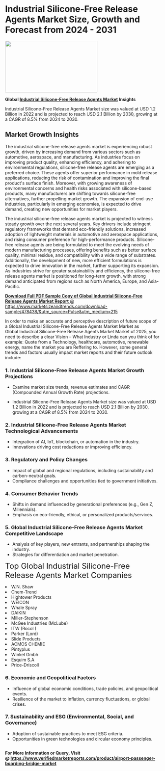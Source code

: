 <H1>Industrial Silicone-Free Release Agents Market Size, Growth and Forecast from 2024 - 2031</H1><img class="aligncenter size-medium wp-image-584254" src="https://thirdeyenews.in/wp-content/uploads/2024/09/Global-Market-Research-300x168.jpeg" alt="" width="300" height="168" /><p><strong>Global&nbsp;<a href="https://www.marketsizeandtrends.com/download-sample/478438/&amp;utm_source=Pulse&amp;utm_medium=215">Industrial Silicone-Free Release Agents Market</a> Insights</strong></p><p>Industrial Silicone-Free Release Agents Market size was valued at USD 1.2 Billion in 2022 and is projected to reach USD 2.1 Billion by 2030, growing at a CAGR of 8.5% from 2024 to 2030.</p><p><h2>Market Growth Insights</h2> <p>The industrial silicone-free release agents market is experiencing robust growth, driven by increasing demand from various sectors such as automotive, aerospace, and manufacturing. As industries focus on improving product quality, enhancing efficiency, and adhering to environmental regulations, silicone-free release agents are emerging as a preferred choice. These agents offer superior performance in mold release applications, reducing the risk of contamination and improving the final product's surface finish. Moreover, with growing awareness of environmental concerns and health risks associated with silicone-based products, many manufacturers are shifting towards silicone-free alternatives, further propelling market growth. The expansion of end-use industries, particularly in emerging economies, is expected to drive demand, creating new opportunities for market players.</p> <p><a href="#"></a></p> <p>The industrial silicone-free release agents market is projected to witness steady growth over the next several years. Key drivers include stringent regulatory frameworks that demand eco-friendly solutions, increased adoption of lightweight materials in automotive and aerospace applications, and rising consumer preference for high-performance products. Silicone-free release agents are being formulated to meet the evolving needs of modern manufacturing processes, offering benefits such as better surface quality, minimal residue, and compatibility with a wide range of substrates. Additionally, the development of new, more efficient formulations is expected to drive innovation in the market, further supporting its expansion. As industries strive for greater sustainability and efficiency, the silicone-free release agents market is positioned for long-term growth, with strong demand anticipated from regions such as North America, Europe, and Asia-Pacific.</p> <p><a href="#"></p><p><span class=""><strong>Download Full PDF Sample Copy of Global Industrial Silicone-Free Release Agents Market Report</strong> @ <a href="https://www.marketsizeandtrends.com/download-sample/478438/&amp;utm_source=Pulse&amp;utm_medium=215" target="_blank">https://www.marketsizeandtrends.com/download-sample/478438/&amp;utm_source=Pulse&amp;utm_medium=215</a></span></p><p>In order to make an accurate and perceptive description of future scope of a Global&nbsp;Industrial Silicone-Free Release Agents Market Market as Global&nbsp;Industrial Silicone-Free Release Agents Market Market of 2025, you need to describe a clear Vision &ndash; What Industry or Linda can you think of for example: Quote from a Technology, healthcare, automotive, renewable energy, name the market you are Reffering to. However, some general trends and factors usually impact market reports and their future outlook include:</p><h3>1.&nbsp;<strong>Industrial Silicone-Free Release Agents Market Growth Projections</strong></h3><ul><li>Examine market size trends, revenue estimates and CAGR (Compounded Annual Growth Rate) projections.</li><li><p>Industrial Silicone-Free Release Agents Market size was valued at USD 1.2 Billion in 2022 and is projected to reach USD 2.1 Billion by 2030, growing at a CAGR of 8.5% from 2024 to 2030.</p></li></ul><h3>2.&nbsp;<strong>Industrial Silicone-Free Release Agents Market Technological Advancements</strong></h3><ul><li>Integration of AI, IoT, blockchain, or automation in the industry.</li><li>Innovations driving cost reductions or improving efficiency.</li></ul><h3>3.&nbsp;<strong>Regulatory and Policy Changes</strong></h3><ul><li>Impact of global and regional regulations, including sustainability and carbon-neutral goals.</li><li>Compliance challenges and opportunities tied to government initiatives.</li></ul><h3>4.&nbsp;<strong>Consumer Behavior Trends</strong></h3><ul><li>Shifts in demand influenced by generational preferences (e.g., Gen Z, Millennials).</li><li>Emphasis on eco-friendly, ethical, or personalized products/services.</li></ul><h3>5.&nbsp;<strong>Global Industrial Silicone-Free Release Agents Market Competitive Landscape</strong></h3><ul><li>Analysis of key players, new entrants, and partnerships shaping the industry.</li><li>Strategies for differentiation and market penetration.</li></ul><p data-pm-slice="1 1 []"><span style="color: inherit; font-family: inherit; font-size: 25px;">Top Global Industrial Silicone-Free Release Agents Market Companies</span></p><div class="" data-test-id=""><p><li>W.N. Shaw</li><li> Chem-Trend</li><li> Hightower Products</li><li> WEICON</li><li> Whale Spray</li><li> DAIKIN</li><li> Miller-Stephenson</li><li> McGee Industries (McLube)</li><li> ITW (Rocol )</li><li> Parker (Lord)</li><li> Slide Products</li><li> ACMOS CHEMIE</li><li> Pintyplus</li><li> Winkel Gmbh</li><li> Esquim S.A</li><li> Price-Driscoll</li></p></div><h3>6.&nbsp;<strong>Economic and Geopolitical Factors</strong></h3><ul><li>Influence of global economic conditions, trade policies, and geopolitical events.</li><li>Resilience of the market to inflation, currency fluctuations, or global crises.</li></ul><h3>7.&nbsp;<strong>Sustainability and ESG (Environmental, Social, and Governance)</strong></h3><ul><li>Adoption of sustainable practices to meet ESG criteria.</li><li>Opportunities in green technologies and circular economy principles.</li></ul><h2><strong style="font-size: 14px;">For More Information or Query, Visit @&nbsp;</strong><a style="background-color: #ffffff; font-size: 14px;" href="https://www.marketsizeandtrends.com/report/industrial-silicone-free-release-agents-market/" target="_blank">https://www.verifiedmarketreports.com/product/airport-passenger-boarding-bridge-market</a></h2>
